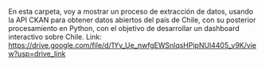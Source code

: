 En esta carpeta, voy a mostrar un proceso de extracción de datos, usando la API CKAN para obtener datos abiertos del país de Chile, 
con su posterior procesamiento en Python, con el objetivo de desarrollar un dashboard interactivo sobre Chile.
Link: https://drive.google.com/file/d/1Yv_Ue_nwfgEWSnlqsHPjpNUl4405_v9K/view?usp=drive_link
